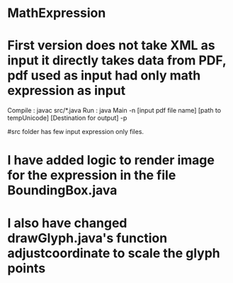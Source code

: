 # MathExpression
# First version does not take XML as input it directly takes data from PDF, pdf used as input had only math expression as input

Compile : javac src/*.java
Run : java Main -n [input pdf file name] [path to tempUnicode] [Destination for output] -p

#src folder has few input expression only files. 

# I have added logic to render image for the expression in the file BoundingBox.java
# I also have changed drawGlyph.java's function adjustcoordinate to scale the glyph points
